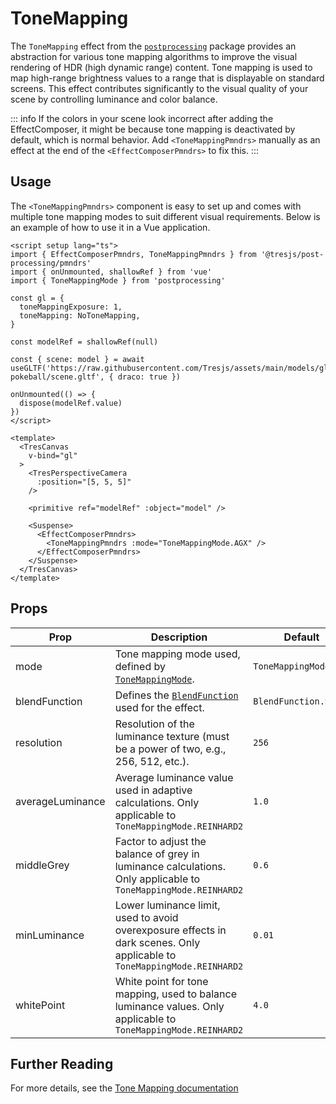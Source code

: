 # ToneMapping

<DocsDemo>
  <ToneMappingDemo />
</DocsDemo>

The `ToneMapping` effect from the [`postprocessing`](https://pmndrs.github.io/postprocessing/public/docs/class/src/effects/ToneMappingEffect.js~ToneMappingEffect.html) package provides an abstraction for various tone mapping algorithms to improve the visual rendering of HDR (high dynamic range) content. Tone mapping is used to map high-range brightness values to a range that is displayable on standard screens. This effect contributes significantly to the visual quality of your scene by controlling luminance and color balance.

::: info
If the colors in your scene look incorrect after adding the EffectComposer, it might be because tone mapping is deactivated by default, which is normal behavior. Add `<ToneMappingPmndrs>` manually as an effect at the end of the `<EffectComposerPmndrs>` to fix this.
:::

## Usage

The `<ToneMappingPmndrs>` component is easy to set up and comes with multiple tone mapping modes to suit different visual requirements. Below is an example of how to use it in a Vue application.

```vue{2,4,7-8,30-34}
<script setup lang="ts">
import { EffectComposerPmndrs, ToneMappingPmndrs } from '@tresjs/post-processing/pmndrs'
import { onUnmounted, shallowRef } from 'vue'
import { ToneMappingMode } from 'postprocessing'

const gl = {
  toneMappingExposure: 1,
  toneMapping: NoToneMapping,
}

const modelRef = shallowRef(null)

const { scene: model } = await useGLTF('https://raw.githubusercontent.com/Tresjs/assets/main/models/gltf/realistic-pokeball/scene.gltf', { draco: true })

onUnmounted(() => {
  dispose(modelRef.value)
})
</script>

<template>
  <TresCanvas
    v-bind="gl"
  >
    <TresPerspectiveCamera
      :position="[5, 5, 5]"
    />

    <primitive ref="modelRef" :object="model" />

    <Suspense>
      <EffectComposerPmndrs>
        <ToneMappingPmndrs :mode="ToneMappingMode.AGX" />
      </EffectComposerPmndrs>
    </Suspense>
  </TresCanvas>
</template>
```

## Props

| Prop              | Description                                                                                                   | Default                                                                                           |
| ----------------- | ------------------------------------------------------------------------------------------------------------- | ------------------------------------------------------------------------------------------------- |
| mode              | Tone mapping mode used, defined by [`ToneMappingMode`](https://pmndrs.github.io/postprocessing/public/docs/variable/index.html#static-variable-ToneMappingMode).                                                         | `ToneMappingMode.AGX`                                                                             |
| blendFunction     | Defines the [`BlendFunction`](https://pmndrs.github.io/postprocessing/public/docs/variable/index.html#static-variable-BlendFunction) used for the effect.                                                               | `BlendFunction.SRC`                                                                               |
| resolution        | Resolution of the luminance texture (must be a power of two, e.g., 256, 512, etc.).                           | `256`                                                                                             |
| averageLuminance  | Average luminance value used in adaptive calculations. Only applicable to `ToneMappingMode.REINHARD2`                        | `1.0`                                                                                             |
| middleGrey        | Factor to adjust the balance of grey in luminance calculations. Only applicable to `ToneMappingMode.REINHARD2`               | `0.6`                                                                                             |
| minLuminance      | Lower luminance limit, used to avoid overexposure effects in dark scenes. Only applicable to `ToneMappingMode.REINHARD2`     | `0.01`                                                                                            |
| whitePoint        | White point for tone mapping, used to balance luminance values. Only applicable to `ToneMappingMode.REINHARD2`               | `4.0`                                                                                             |

## Further Reading
For more details, see the [Tone Mapping documentation](https://pmndrs.github.io/postprocessing/public/docs/class/src/effects/ToneMappingEffect.js~ToneMappingEffect.html)
